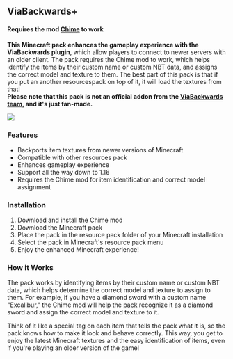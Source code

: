 <div class="minecraft-pack">
  <h2>ViaBackwards+</h2>
  <h4>Requires the mod <a href="https://modrinth.com/mod/chime" target="_blank">Chime</a> to work</h4>
  <p><strong>This Minecraft pack enhances the gameplay experience with the ViaBackwards plugin</strong>, which allow players to connect to newer servers with an older client. The pack requires the Chime mod to work, which helps identify the items by their custom name or custom NBT data, and assigns the correct model and texture to them. The best part of this pack is that if you put an another resourcespack on top of it, it will load the textures from that!<br><strong>Please note that this pack is not an official addon from the <a href="https://github.com/ViaVersion/ViaBackwards" target:"_blank">ViaBackwards team</a>, and it's just fan-made.</span></strong></p>
<img src="https://cdn.modrinth.com/data/v7n1ZsFg/images/719f766373fb01e559b66eb6cf79692498b2acfc.png">
  <h3>Features</h3>
  <ul>
    <li>Backports item textures from newer versions of Minecraft</li>
    <li>Compatible with other resources pack</li>
    <li>Enhances gameplay experience</li>
    <li>Support all the way down to 1.16</li>
    <li>Requires the Chime mod for item identification and correct model assignment</li>
  </ul>
  <h3>Installation</h3>
  <ol>
    <li>Download and install the Chime mod</li>
    <li>Download the Minecraft pack</li>
    <li>Place the pack in the resource pack folder of your Minecraft installation</li>
    <li>Select the pack in Minecraft's resource pack menu</li>
    <li>Enjoy the enhanced Minecraft experience!</li>
  </ol>
  <h3>How it Works</h3>
  <p>The pack works by identifying items by their custom name or custom NBT data, which helps determine the correct model and texture to assign to them. For example, if you have a diamond sword with a custom name "Excalibur," the Chime mod will help the pack recognize it as a diamond sword and assign the correct model and texture to it.</p>
  <p>Think of it like a special tag on each item that tells the pack what it is, so the pack knows how to make it look and behave correctly. This way, you get to enjoy the latest Minecraft textures and the easy identification of items, even if you're playing an older version of the game!</p>
</div>
